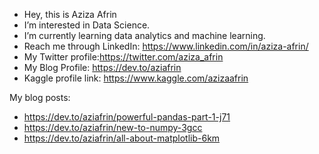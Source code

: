 -  Hey, this is Aziza Afrin
-  I’m interested in Data Science.
-  I’m currently learning data analytics and machine learning.
-  Reach me through LinkedIn: https://www.linkedin.com/in/aziza-afrin/
-  My Twitter profile:https://twitter.com/aziza_afrin
-  My Blog Profile: https://dev.to/aziafrin
-  Kaggle profile link: https://www.kaggle.com/azizaafrin


My blog posts:
- https://dev.to/aziafrin/powerful-pandas-part-1-j71
- https://dev.to/aziafrin/new-to-numpy-3gcc
- https://dev.to/aziafrin/all-about-matplotlib-6km

<!---
aziafrin/aziafrin is a ✨ special ✨ repository because its `README.md` (this file) appears on your GitHub profile.
You can click the Preview link to take a look at your changes.
--->

